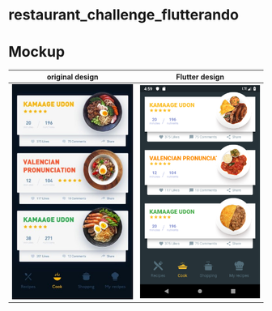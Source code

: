 # restaurant_challenge_flutterando

# Mockup

original design        |  Flutter design
:-------------------------:|:-------------------------:
![original-design](./mockup/template.jpg)  |   ![](./mockup/restaurant_challenge.png)


